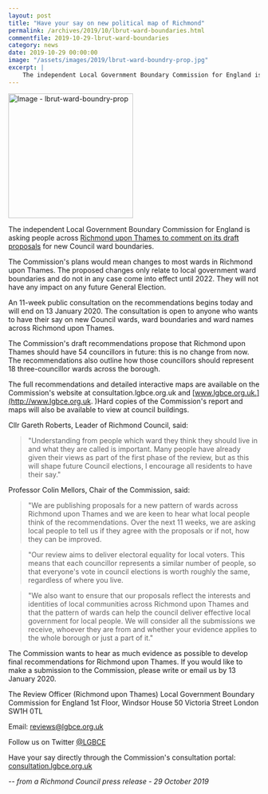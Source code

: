 ```yaml
---
layout: post
title: "Have your say on new political map of Richmond"
permalink: /archives/2019/10/lbrut-ward-boundaries.html
commentfile: 2019-10-29-lbrut-ward-boundaries
category: news
date: 2019-10-29 00:00:00
image: "/assets/images/2019/lbrut-ward-boundry-prop.jpg"
excerpt: |
    The independent Local Government Boundary Commission for England is asking people across Richmond upon Thames to comment on its draft proposals for new Council ward boundaries.
---
```

<a href="/assets/images/2019/lbrut-ward-boundry-prop.jpg" title="Click for a larger image"><img src="/assets/images/2019/lbrut-ward-boundry-prop-thumb.jpg"
width="250" alt="Image - lbrut-ward-boundry-prop"  class="photo right"/></a>

The independent Local Government Boundary Commission for England is asking people across [Richmond upon Thames to comment on its draft proposals](http://www.lgbce.org.uk/all-reviews/greater-london/greater-london/richmond-upon-thames) for new Council ward boundaries.

The Commission's plans would mean changes to most wards in Richmond upon Thames. The proposed changes only relate to local government ward boundaries and do not in any case come into effect until 2022. They will not have any impact on any future General Election.

An 11-week public consultation on the recommendations begins today and will end on 13 January 2020. The consultation is open to anyone who wants to have their say on new Council wards, ward boundaries and ward names across Richmond upon Thames.

The Commission's draft recommendations propose that Richmond upon Thames should have 54 councillors in future: this is no change from now. The recommendations also outline how those councillors should represent 18 three-councillor wards across the borough.

The full recommendations and detailed interactive maps are available on the Commission's website at consultation.lgbce.org.uk and [www.lgbce.org.uk.](http://www.lgbce.org.uk. )Hard copies of the Commission's report and maps will also be available to view at council buildings.

Cllr Gareth Roberts, Leader of Richmond Council, said:

> "Understanding from people which ward they think they should live in and what they are called is important. Many people have already given their views as part of the first phase of the review, but as this will shape future Council elections, I encourage all residents to have their say."

Professor Colin Mellors, Chair of the Commission, said:

> "We are publishing proposals for a new pattern of wards across Richmond upon Thames and we are keen to hear what local people think of the recommendations. Over the next 11 weeks, we are asking local people to tell us if they agree with the proposals or if not, how they can be improved.

> "Our review aims to deliver electoral equality for local voters. This means that each councillor represents a similar number of people, so that everyone's vote in council elections is worth roughly the same, regardless of where you live.

> "We also want to ensure that our proposals reflect the interests and identities of local communities across Richmond upon Thames and that the pattern of wards can help the council deliver effective local government for local people. We will consider all the submissions we receive, whoever they are from and whether your evidence applies to the whole borough or just a part of it."

The Commission wants to hear as much evidence as possible to develop final recommendations for Richmond upon Thames. If you would like to make a submission to the Commission, please write or email us by 13 January 2020.

  The Review Officer (Richmond upon Thames)
  Local Government Boundary Commission for England
  1st Floor, Windsor House
  50 Victoria Street
  London SW1H 0TL

Email:  [reviews@lgbce.org.uk](mailto:reviews@lgbce.org.uk)

Follow us on Twitter [@LGBCE](https://twitter.com/LGBCE)

Have your say directly through the Commission's consultation portal:  [consultation.lgbce.org.uk](https://consultation.lgbce.org.uk/)

<cite>-- from a Richmond Council press release - 29 October 2019</cite>
